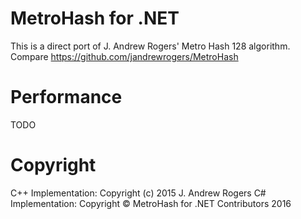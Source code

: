 # MetroHash for .NET
This is a direct port of J. Andrew Rogers' Metro Hash 128 algorithm.
Compare https://github.com/jandrewrogers/MetroHash

# Performance
TODO
# Copyright
C++ Implementation: Copyright (c) 2015 J. Andrew Rogers
C# Implementation: Copyright © MetroHash for .NET Contributors 2016
